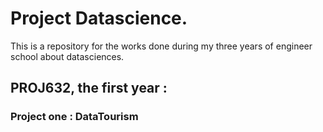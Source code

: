 # Project Datascience.

This is a repository for the works done during my three years of engineer school about datasciences.

## PROJ632, the first year :

### Project one : DataTourism

